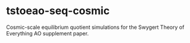 # tstoeao-seq-cosmic
Cosmic-scale equilibrium quotient simulations for the Swygert Theory of Everything AO supplement paper.
